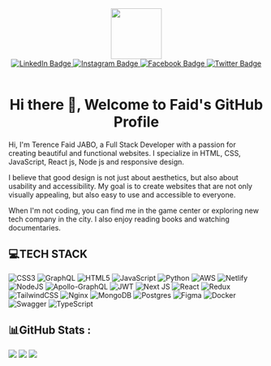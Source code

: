 <div id="header" align="center">
  <img src="https://banner2.cleanpng.com/20180816/ziu/kisspng-security-hacker-computer-security-certified-ethica-download-geek-app-hacking-apk-for-android-android-5b757834c0f053.6087479615344251407903.jpg" width="100"/>
  <div id="badges">
  <a href="https://www.linkedin.com/in/faid-terence-jabo-3b35a624b/">
    <img src="https://img.shields.io/badge/LinkedIn-blue?style=for-the-badge&logo=linkedin&logoColor=white" alt="LinkedIn Badge"/>
  </a>
  <a href="https://www.instagram.com/thestunna_420/">
    <img src="https://img.shields.io/badge/Instagram-gray?style=for-the-badge&logo=instagram&logoColor=white" alt="Instagram Badge"/>
  </a>
  <a href="https://web.facebook.com/#">
    <img src="https://img.shields.io/badge/Facebook-green?style=for-the-badge&logo=facebook&logoColor=white" alt="Facebook Badge"/>
  </a>
  <a href="https://twitter.com/thestunna_420">
    <img src="https://img.shields.io/badge/Twitter-blue?style=for-the-badge&logo=twitter&logoColor=white" alt="Twitter Badge"/>
  </a>
</div>

  </div>
  <br>
<div id="HeaderTitile" align="center">
  <h1>Hi there 👋, Welcome to Faid's GitHub Profile </h1>
  </div>
<div class="text">
        <p>Hi, I'm Terence Faid JABO, a Full Stack Developer with a passion for creating beautiful and functional websites. I
          specialize in HTML, CSS, JavaScript, React js, Node js and responsive design.</p>
        <p>I believe that good design is not just about aesthetics, but also about usability and accessibility. My goal
          is to create websites that are not only visually appealing, but also easy to use and accessible to everyone.
        </p>
        <p>When I'm not coding, you can find me in the game center or exploring new tech company in the city. I also
          enjoy reading books and watching documentaries.</p>
      </div>

## 💻TECH STACK
![CSS3](https://img.shields.io/badge/css3-%231572B6.svg?style=for-the-badge&logo=css3&logoColor=white) ![GraphQL](https://img.shields.io/badge/-GraphQL-E10098?style=for-the-badge&logo=graphql&logoColor=white) ![HTML5](https://img.shields.io/badge/html5-%23E34F26.svg?style=for-the-badge&logo=html5&logoColor=white) ![JavaScript](https://img.shields.io/badge/javascript-%23323330.svg?style=for-the-badge&logo=javascript&logoColor=%23F7DF1E) ![Python](https://img.shields.io/badge/python-3670A0?style=for-the-badge&logo=python&logoColor=ffdd54) ![AWS](https://img.shields.io/badge/AWS-%23FF9900.svg?style=for-the-badge&logo=amazon-aws&logoColor=white) ![Netlify](https://img.shields.io/badge/netlify-%23000000.svg?style=for-the-badge&logo=netlify&logoColor=#00C7B7)![NodeJS](https://img.shields.io/badge/node.js-6DA55F?style=for-the-badge&logo=node.js&logoColor=white) ![Apollo-GraphQL](https://img.shields.io/badge/-ApolloGraphQL-311C87?style=for-the-badge&logo=apollo-graphql) ![JWT](https://img.shields.io/badge/JWT-black?style=for-the-badge&logo=JSON%20web%20tokens) ![Next JS](https://img.shields.io/badge/Next-black?style=for-the-badge&logo=next.js&logoColor=white) ![React](https://img.shields.io/badge/react-%2320232a.svg?style=for-the-badge&logo=react&logoColor=%2361DAFB) ![Redux](https://img.shields.io/badge/redux-%23593d88.svg?style=for-the-badge&logo=redux&logoColor=white) ![TailwindCSS](https://img.shields.io/badge/tailwindcss-%2338B2AC.svg?style=for-the-badge&logo=tailwind-css&logoColor=white) ![Nginx](https://img.shields.io/badge/nginx-%23009639.svg?style=for-the-badge&logo=nginx&logoColor=white) ![MongoDB](https://img.shields.io/badge/MongoDB-%234ea94b.svg?style=for-the-badge&logo=mongodb&logoColor=white) ![Postgres](https://img.shields.io/badge/postgres-%23316192.svg?style=for-the-badge&logo=postgresql&logoColor=white) 	![Figma](https://img.shields.io/badge/figma-%23F24E1E.svg?style=for-the-badge&logo=figma&logoColor=white) ![Docker](https://img.shields.io/badge/docker-%230db7ed.svg?style=for-the-badge&logo=docker&logoColor=white) ![Swagger](https://img.shields.io/badge/-Swagger-%23Clojure?style=for-the-badge&logo=swagger&logoColor=white) ![TypeScript](https://img.shields.io/badge/typescript-%23007ACC.svg?style=for-the-badge&logo=typescript&logoColor=white)

## 📊GitHub Stats :
![](https://github-readme-stats.vercel.app/api?username=faid-terence&theme=highcontrast&hide_border=false&include_all_commits=true&count_private=false)
![](https://github-readme-stats.vercel.app/api/top-langs/?username=faid-terence&theme=highcontrast&hide_border=false&include_all_commits=true&count_private=false&layout=compact)
![](https://github-readme-streak-stats.herokuapp.com/?user=faid-terence&theme=highcontrast&hide_border=false)<br/>
